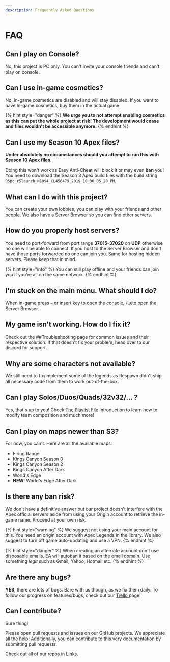 ```yaml
---
description: Frequently Asked Questions
---
```


# FAQ

## Can I play on Console?

No, this project is PC only. You can't invite your console friends and can't play on console.

## Can I use in-game cosmetics?

No, in-game cosmetics are disabled and will stay disabled. If you want to have In-game cosmetics, buy them in the actual game.

{% hint style="danger" %}
**We urge you to not attempt enabling cosmetics as this can put the whole project at risk! The development would cease and files wouldn't be accessible anymore.**
{% endhint %}

## Can I use my Season 10 Apex files?

**Under absolutely no circumstances should you attempt to run th**i**s** **with Season 10 Apex files**.

Doing this won't work as Easy Anti-Cheat will block it or may even **ban** you! You need to download the Season 3 Apex build files with the build string `R5pc_r5launch_N1094_CL456479_2019_10_30_05_20_PM`.

## What can I do with this project?

You can create your own lobbies, you can play with your friends and other people. We also have a Server Browser so you can find other servers.

## How do you properly host servers?

You need to port-forward from port range **37015-37020** on **UDP** otherwise no one will be able to connect. If you host to the Server Browser and don't have those ports forwarded no one can join you. Same for hosting hidden servers. Please keep that in mind. 

{% hint style="info" %}
You can still play offline and your friends can join you if you're all on the same network.
{% endhint %}

## I'm stuck on the main menu. What should I do?

When in-game press `~` or insert key to open the console, `F10`to open the Server Browser.

## My game isn't working. How do I fix it?

Check out the \#\#Troubleshooting page for common issues and their respective solution. If that doesn't fix your problem, head over to our discord for support.

## Why are some characters not available?

We still need to fix/implement some of the legends as Respawn didn't ship all necessary code from them to work out-of-the-box.

## Can I play Solos/Duos/Quads/32v32/... ?

Yes, that's up to you! Check [The Playlist File](comp-server-500/introduction.md) introduction to learn how to modify team composition and much more!

## Can I play on maps newer than S3?

For now, you can't. Here are all the available maps:

* Firing Range
* Kings Canyon Season 0
* Kings Canyon Season 2
* Kings Canyon After Dark
* World's Edge
* **NEW**! World's Edge After Dark

## Is there any ban risk?

We don't have a definitive answer but our project doesn't interfere with the Apex official servers aside from using your Origin account to retrieve the in-game name. Proceed at your own risk.

{% hint style="warning" %}
We suggest not using your main account for this. You need an origin account with Apex Legends in the library. We also suggest to turn off game auto-updating and use a VPN.
{% endhint %}

{% hint style="danger" %}
When creating an alternate account don't use disposable emails. EA will autoban it based on the email domain. Use something _legit_ such as Gmail, Yahoo, Hotmail etc.
{% endhint %}



## Are there any bugs?

**YES**, there are lots of bugs. Bare with us though, as we fix them daily. To follow our progress on features/bugs, check out our [Trello ](https://trello.com/b/ymr4R3j9/r5reloaded)page!

## Can I contribute?

Sure thing! 

Please open pull requests and issues on our GitHub projects. We appreciate all the help! Additionally, you can contribute to this very documentation by submitting pull requests.

Check out all of our repos in [Links](links.md).

